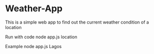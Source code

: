 # Weather-App
This is a simple web app to find out the current weather condition of a location

Run with code
node app.js location

Example
node app.js Lagos
